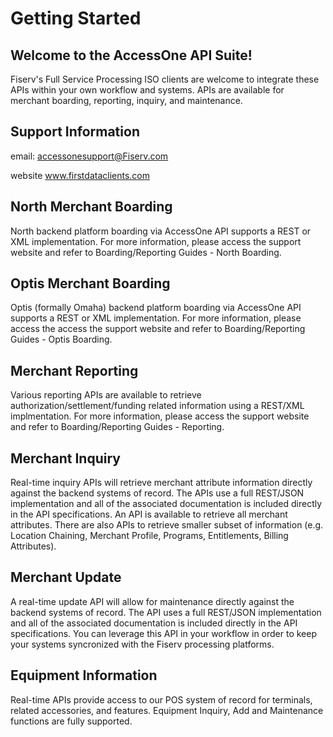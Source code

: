 # Getting Started

## Welcome to the AccessOne API Suite!
Fiserv's Full Service Processing ISO clients are welcome to integrate these APIs within your own workflow and systems.  APIs are available for merchant boarding, reporting, inquiry, and maintenance.

## Support Information
email: accessonesupport@Fiserv.com

website www.firstdataclients.com

## North Merchant Boarding
North backend platform boarding via AccessOne API supports a REST or XML implementation.  For more information, please access the support website and refer to Boarding/Reporting Guides - North Boarding.

## Optis Merchant Boarding
Optis (formally Omaha) backend platform boarding via AccessOne API supports a REST or XML implementation.  For more information, please access the access the support website and refer to Boarding/Reporting Guides - Optis Boarding.

## Merchant Reporting
Various reporting APIs are available to retrieve authorization/settlement/funding related information using a REST/XML implmentation.  For more information, please access the support website and refer to Boarding/Reporting Guides - Reporting.

## Merchant Inquiry
Real-time inquiry APIs will retrieve merchant attribute information directly against the backend systems of record.  The APIs use a full REST/JSON implementation and all of the associated documentation is included directly in the API specifications.  An API is available to retrieve all merchant attributes.  There are also APIs to retrieve smaller subset of information (e.g. Location Chaining, Merchant Profile, Programs, Entitlements, Billing Attributes).

## Merchant Update
A real-time update API will allow for maintenance directly against the backend systems of record.  The API uses a full REST/JSON implementation and all of the associated documentation is included directly in the API specifications.  You can leverage this API in your workflow in order to keep your systems syncronized with the Fiserv processing platforms.

## Equipment Information
Real-time APIs provide access to our POS system of record for terminals, related accessories, and features.  Equipment Inquiry, Add and Maintenance functions are fully supported.
